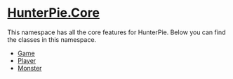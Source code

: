# <a href="?p=Plugins/HunterPie.Core.md"><ns>HunterPie.Core</ns></a>

This <ns>namespace</ns> has all the core features for HunterPie. Below you can find the classes in this namespace.

- <a href="?p=Plugins/game.md"><Type>Game</Type></a>
- <a href="?p=Plugins/player.md"><Type>Player</Type></a>
- <a href="?p=Plugins/monster.md"><Type>Monster</Type></a>